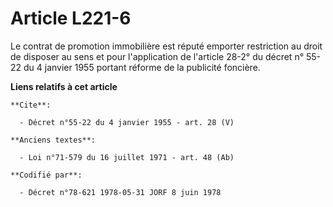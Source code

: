# Article L221-6

Le contrat de promotion immobilière est réputé emporter restriction au droit de disposer au sens et pour l'application de
l'article 28-2° du décret n° 55-22 du 4 janvier 1955 portant réforme de la publicité foncière.

**Liens relatifs à cet article**

	**Cite**:

	  - Décret n°55-22 du 4 janvier 1955 - art. 28 (V)

	**Anciens textes**:

	  - Loi n°71-579 du 16 juillet 1971 - art. 48 (Ab)

	**Codifié par**:

	  - Décret n°78-621 1978-05-31 JORF 8 juin 1978
